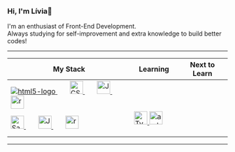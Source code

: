 ### Hi, I'm Lívia👋
I'm an enthusiast of Front-End Development.
<br/>
Always studying for self-improvement and extra knowledge to build better codes!

---
<center>
  <table width:"100%" >
    <thead>
      <tr>
        <th>My Stack</th>
        <th>Learning</th>
        <th>Next to Learn</th>
      </tr>
    </thead>
    <tbody>
      <tr>
       <td>
          <a href="#">
              <img src="https://i.ibb.co/4gzjFDm/html5-logo.png" alt="html5-logo" border="0">
          </a>&ensp;&ensp;&ensp;
          <a href="#">
              <img src="https://ibb.co/hLDJWGx" alt="CSS3" border="0" width="30"/>
          </a>&ensp;&ensp;&ensp;
          <a href="#">
              <img src="https://i.ibb.co/tPyMKWj/javascript-736400-640.png" alt="JavaScript" border="0" width="30"/>
          </a>&ensp;&ensp;&ensp;
          <a href="https://pt-br.reactjs.org/">
          <img src="https://i.ibb.co/TccNxn6/react-redmension.png" alt="react-redmension" title="React" border="0" width="30"/>
          </a> 
      </tr>
      <tr>
        <td>
          <a href="https://sass-lang.com">
              <img src="https://i.ibb.co/QmkgbBk/imagem-2021-02-15-201906.png" alt="Sass" border="0" width="30" >
          </a>&ensp;&ensp;&ensp;
          <a href="https://www.javascript.com">
              <img src="https://i.ibb.co/tPyMKWj/javascript-736400-640.png" alt="JavaScript" border="0" width="30"/>
          </a>&ensp;&ensp;&ensp;
          <a href="https://pt-br.reactjs.org/">
          <img src="https://i.ibb.co/TccNxn6/react-redmension.png" alt="react-redmension" title="React" border="0" width="30"/>
          </a> 
        </td>
        <td>
          <a href="https://www.typescriptlang.org/">
              <img src="https://i.ibb.co/sjH0hYC/250px-Typescript-logo-2020-svg.png" alt="TypeScript" border="0" width="30" />
          </a>
          <a href="https://developer.android.com/studio">
              <img src="https://i.ibb.co/fQP8ZtY/androidstudio-redmension.png" alt="androidstudio-redmension" title="Android Studio" border="0" width="30" />
          </a>&ensp;&ensp;&ensp;
        </td>      
      </tr>
    </tbody>
  </table>
</center>

---
